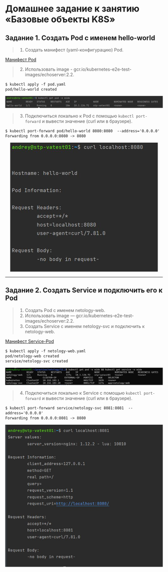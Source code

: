 # Домашнее задание к занятию «Базовые объекты K8S»

## Задание 1. Создать Pod с именем hello-world

>1. Создать манифест (yaml-конфигурацию) Pod.
 
[Манифест Pod](pod.yaml)

>2. Использовать image - gcr.io/kubernetes-e2e-test-images/echoserver:2.2.
```shell
$ kubectl apply -f pod.yaml
pod/hello-world created
```

<p align="center">
  <img  src=".//scr/12_2_Get_Pod.jpg">
</p>

>3. Подключиться локально к Pod с помощью `kubectl port-forward` и вывести значение (curl или в браузере).
```shell
$ kubectl port-forward pod/hello-world 8080:8080  --address='0.0.0.0'
Forwarding from 0.0.0.0:8080 -> 8080
```
<p align="center">
  <img  src=".//scr/12_2_Curl-pod.jpg">
</p>

------

## Задание 2. Создать Service и подключить его к Pod

>1. Создать Pod с именем netology-web.
>2. Использовать image — gcr.io/kubernetes-e2e-test-images/echoserver:2.2.
>3. Создать Service с именем netology-svc и подключить к netology-web.

[Манифест Service-Pod](netology-web.yaml)

```shell
$ kubectl apply -f netology-web.yaml
pod/netology-web created
service/netology-svc created
```

<p align="center">
  <img  src=".//scr/12_2_Get_service_pod.jpg">
</p>

>4. Подключиться локально к Service с помощью `kubectl port-forward` и вывести значение (curl или в браузере).

```shell
$ kubectl port-forward service/netology-svc 8081:8081  --address='0.0.0.0'
Forwarding from 0.0.0.0:8081 -> 8080
```
<p align="center">
  <img  src=".//scr/12_2_Curl-service.jpg">
</p>